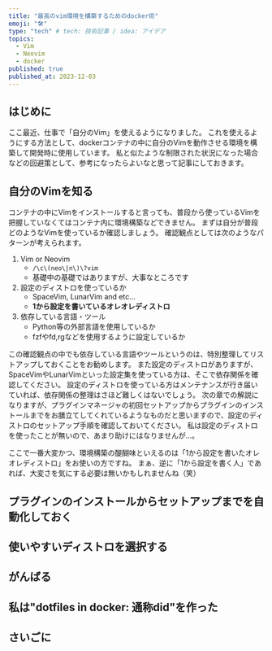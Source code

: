 ```yaml
---
title: "最高のvim環境を構築するためのdocker術"
emoji: "🛠"
type: "tech" # tech: 技術記事 / idea: アイデア
topics:
  - Vim
  - Neovim
  - docker
published: true
published_at: 2023-12-03
---
```


## はじめに

ここ最近、仕事で「自分のVim」を使えるようになりました。
これを使えるようにする方法として、dockerコンテナの中に自分のVimを動作させる環境を構築して開発時に使用しています。
私と似たような制限された状況になった場合などの回避策として、参考になったらよいなと思って記事にしておきます。

## 自分のVimを知る

コンテナの中にVimをインストールすると言っても、普段から使っているVimを把握していなくてはコンテナ内に環境構築などできません。
まずは自分が普段どのようなVimを使っているか確認しましょう。
確認観点としては次のようなパターンが考えられます。

1. Vim or Neovim
    * `/\c\(neo\|n\)\?vim`
    * 基礎中の基礎ではありますが、大事なところです
1. 設定のディストロを使っているか
    * SpaceVim, LunarVim and etc...
    * **1から設定を書いているオレオレディストロ**
1. 依存している言語・ツール
    * Python等の外部言語を使用しているか
    * fzfやfd,rgなどを使用するように設定しているか

この確認観点の中でも依存している言語やツールというのは、特別整理してリストアップしておくことをお勧めします。
また設定のディストロがありますが、SpaceVimやLunarVimといった設定集を使っている方は、そこで依存関係を確認してください。
設定のディストロを使っている方はメンテナンスが行き届いていれば、依存関係の整理はさほど難しくはないでしょう。
次の章での解説になりますが、プラグインマネージャの初回セットアップからプラグインのインストールまでをお膳立てしてくれているようなものだと思いますので、設定のディストロのセットアップ手順を確認しておいてください。
私は設定のディストロを使ったことが無いので、あまり助けにはなりませんが…。

ここで一番大変かつ、環境構築の醍醐味といえるのは「1から設定を書いたオレオレディストロ」をお使いの方ですね。
まぁ、逆に「1から設定を書く人」であれば、大変さを気にする必要は無いかもしれませんね（笑）

## プラグインのインストールからセットアップまでを自動化しておく

## 使いやすいディストロを選択する

## がんばる

## 私は"dotfiles in docker: 通称did"を作った

## さいごに
